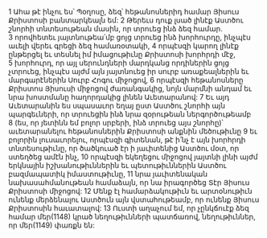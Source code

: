 1 Ահա թէ ինչու ես՝ Պօղոսը, ձեզ՝ հեթանոսներիդ համար Յիսուս Քրիստոսի բանտարկեալն եմ: 2 Թերեւս դուք լսած լինէք Աստծու շնորհի տնտեսութեան մասին, որ տրուեց ինձ ձեզ համար. 3 որովհետեւ յայտնութեա՛մբ ցոյց տրուեց ինձ խորհուրդը, ինչպէս աւելի վերեւ գրեցի ձեզ համառօտակի, 4 որպէսզի կարող լինէք ընթերցել եւ տեսնել իմ իմացութիւնը Քրիստոսի խորհրդի մէջ, 5 խորհուրդ, որ այլ սերունդների մարդկանց որդիներին ցոյց չտրուեց, ինչպէս այժմ այն յայտնուեց իր սուրբ առաքեալներին եւ մարգարէներին Սուրբ Հոգու միջոցով, 6 որպէսզի հեթանոսները Քրիստոս Յիսուսի միջոցով ժառանգակից, նոյն մարմնի անդամ եւ նրա խոստմանը հաղորդակից լինեն Աւետարանով: 7 Եւ այդ Աւետարանին ես սպասաւոր եղայ ըստ Աստծու շնորհի այն պարգեւների, որ տրուեցին ինձ նրա զօրութեան ներգործութեամբ 8 (ես, որ յետինն եմ բոլոր սրբերի, ինձ տրուեց այս շնորհը)՝ աւետարանելու հեթանոսներին Քրիստոսի անքնին մեծութիւնը 9 եւ բոլորին լուսաւորելու, որպէսզի գիտենան, թէ ի՛նչ է այն խորհրդի տնտեսութիւնը, որ ծածկուած էր ի յաւիտենից Աստծու մօտ, որ ստեղծեց ամէն ինչ, 10 որպէսզի եկեղեցու միջոցով յայտնի լինի այժմ երկնային իշխանութիւններին եւ պետութիւններին Աստծու բազմապատիկ իմաստութիւնը, 11 նրա յաւիտենական նախասահմանութեան համաձայն, որ նա իրագործեց Տէր Յիսուս Քրիստոսի միջոցով: 12 Մենք էլ համարձակութիւն եւ արտօնութիւն ունենք մերձենալու Աստծուն այն վստահութեամբ, որ ունենք Յիսուս Քրիստոսին հաւատալով: 13 Ուստի աղաչում եմ, որ չընկճուէք ձեզ համար մեր(1148) կրած նեղութիւնների պատճառով, նեղութիւններ, որ մեր(1149) փառքն են:

